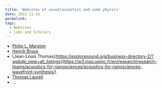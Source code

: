 ```yaml
---
title: 'Websites of sound/acoustics and some physics'
date: 2022-11-16
permalink: 
tags:
  - Websites
  - Labs and Scholors
---
```


* [Philip L. Marston](https://physics.wsu.edu/people/faculty/p-marston/)
* [Henrik Bruus](https://www.staff.dtu.dk/bruus)
* [Jean-Louis Thomas](https://exploresound.org/business-directory-2/?wpbdp_view=all_listings](https://w3.insp.upmc.fr/en/research/research-teams/acoustics-for-nanosciences/acoustics-for-nanosciences-wavefront-synthesis/)
* [Thomas Laurell](https://www.lunduniversity.lu.se/lucat/user/9fc38b1a99281b518f0dd2aed6e4dc44)
* ...
